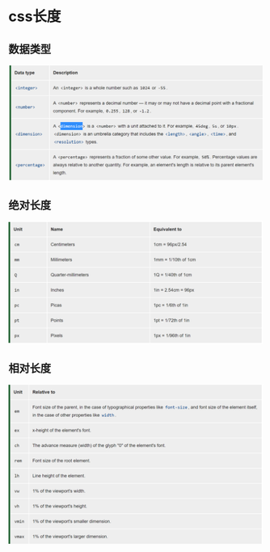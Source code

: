 # css长度

## 数据类型

![](./image/dataType.png)



## 绝对长度

![](./image/absulate_lenth.png)

## 相对长度

![](./image/relative_length.png)